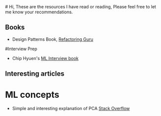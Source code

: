 <div>
 # Hi, These are the resources I have read or reading, Please feel free to let me know your recommendations.

## Books
- Design Patterns Book, <a href="https://refactoring.guru/design-patterns/book" target="_blank">Refactoring Guru</a>

#Interview Prep
- Chip Hyuen's [ML Interview book](https://huyenchip.com/ml-interviews-book)


## Interesting articles
# ML concepts
 - Simple and interesting explanation of PCA [Stack Overflow](https://stats.stackexchange.com/questions/2691/making-sense-of-principal-component-analysis-eigenvectors-eigenvalues/140579#140579)
                                                              
</div>
